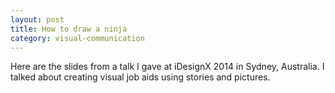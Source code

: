 ```yaml
---
layout: post
title: How to draw a ninja
category: visual-communication
---
```


Here are the slides from a talk I gave at iDesignX 2014 in Sydney, Australia. I talked about creating visual job aids using stories and pictures.

<script async class="speakerdeck-embed" data-id="cdb7f88860384f2189943cf07ff6ab48" data-ratio="1.33333333333333" src="//speakerdeck.com/assets/embed.js"></script>
